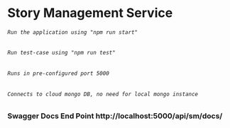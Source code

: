 # Story Management Service

###### `Run the application using "npm run start"`

###### `Run test-case using "npm run test"` 

###### `Runs in pre-configured port 5000` 

###### `Connects to cloud mongo DB, no need for local mongo instance`

### Swagger Docs End Point http://localhost:5000/api/sm/docs/